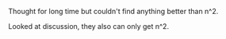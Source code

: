 Thought for long time but couldn't find anything better than n^2.

Looked at discussion, they also can only get n^2.
